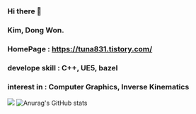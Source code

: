 ### Hi there 👋


### Kim, Dong Won.

### HomePage : https://tuna831.tistory.com/
### develope skill : C++, UE5, bazel
### interest in : Computer Graphics, Inverse Kinematics

<a href="https://www.unrealengine.com/ko/unreal-engine-5?utm_source=sa&utm_medium=click_link&utm_campaign=egk_ue5_download&utm_content=ue5_download&utm_term=406&gclid=CjwKCAjw79iaBhAJEiwAPYwoCFcHc9lUX6jl_Mubk0rZekOxm6gO3znifuPIfKkUXvYlCjBbGVjwJBoC__wQAvD_BwE" target="_blank"><img src="https://img.shields.io/badge/UnrealEngine-ff0000?style=for-the-badge&logo=#0E1128&logoColor=FFFFFF"/></a>
![Anurag's GitHub stats](https://github-readme-stats.vercel.app/api?username=comwitch&show_icons=true&theme=radical)
<!--
**comwitch/comwitch** is a ✨ _special_ ✨ repository because its `README.md` (this file) appears on your GitHub profile.

Here are some ideas to get you started:

- 🔭 I’m currently working on ...
- 🌱 I’m currently learning ...
- 👯 I’m looking to collaborate on ...
- 🤔 I’m looking for help with ...
- 💬 Ask me about ...
- 📫 How to reach me: ...
- 😄 Pronouns: ...
- ⚡ Fun fact: ...
-->
